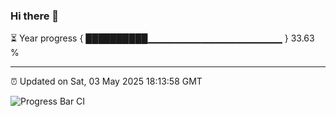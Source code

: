 ### Hi there 👋

⏳ Year progress { ██████████▁▁▁▁▁▁▁▁▁▁▁▁▁▁▁▁▁▁▁▁ } 33.63 %

---

⏰ Updated on Sat, 03 May 2025 18:13:58 GMT

![Progress Bar CI](https://github.com/Shyam-Makwana/GitHub-Actions-Demo/workflows/Progress%20Bar%20CI/badge.svg)

